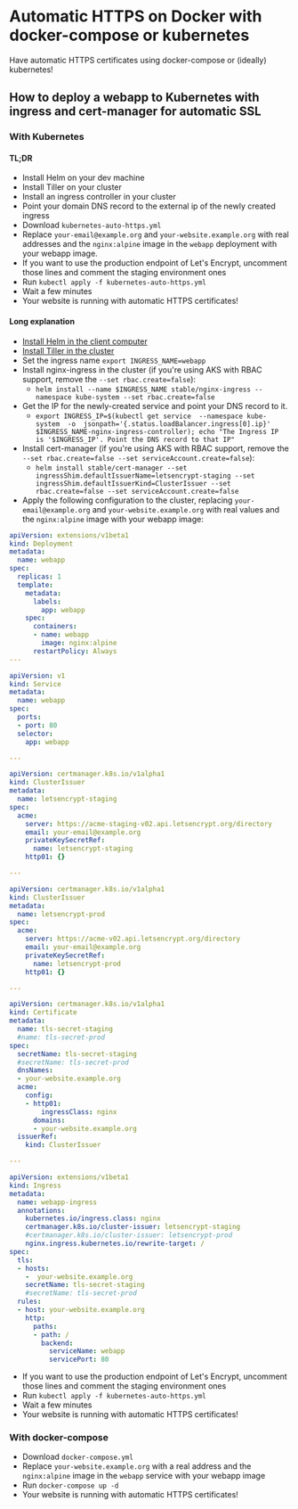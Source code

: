 # Automatic HTTPS on Docker with docker-compose or kubernetes

Have automatic HTTPS certificates using docker-compose or (ideally) kubernetes!

## How to deploy a webapp to Kubernetes with ingress and cert-manager for automatic SSL

### With Kubernetes

#### TL;DR

- Install Helm on your dev machine
- Install Tiller on your cluster
- Install an ingress controller in your cluster
- Point your domain DNS record to the external ip of the newly created ingress
- Download `kubernetes-auto-https.yml`
- Replace `your-email@example.org` and `your-website.example.org` with real addresses and the `nginx:alpine` image in the `webapp` deployment with your webapp image.
- If you want to use the production endpoint of Let's Encrypt, uncomment those lines and comment the staging environment ones
- Run `kubectl apply -f kubernetes-auto-https.yml`
- Wait a few minutes
- Your website is running with automatic HTTPS certificates!

#### Long explanation

- [Install Helm in the client computer](https://docs.helm.sh/using_helm/#installing-helm)
- [Install Tiller in the cluster](https://docs.helm.sh/using_helm/#installing-tiller)
- Set the ingress name
    `export INGRESS_NAME=webapp`
- Install nginx-ingress in the cluster (if you're using AKS with RBAC support, remove the `--set rbac.create=false`):
    - `helm install --name $INGRESS_NAME stable/nginx-ingress --namespace kube-system --set rbac.create=false`
- Get the IP for the newly-created service and point your DNS record to it.
    - `export INGRESS_IP=$(kubectl get service  --namespace kube-system  -o  jsonpath='{.status.loadBalancer.ingress[0].ip}' $INGRESS_NAME-nginx-ingress-controller); echo "The Ingress IP is '$INGRESS_IP'. Point the DNS record to that IP"`
- Install cert-manager (if you're using AKS with RBAC support, remove the `--set rbac.create=false --set serviceAccount.create=false`):
    - `helm install stable/cert-manager --set ingressShim.defaultIssuerName=letsencrypt-staging --set ingressShim.defaultIssuerKind=ClusterIssuer --set rbac.create=false --set serviceAccount.create=false`
- Apply the following configuration to the cluster, replacing `your-email@example.org` and `your-website.example.org` with real values and the `nginx:alpine` image with your webapp image:

```yaml
apiVersion: extensions/v1beta1
kind: Deployment
metadata:
  name: webapp
spec:
  replicas: 1
  template:
    metadata:
      labels:
        app: webapp
    spec:
      containers:
      - name: webapp
        image: nginx:alpine
      restartPolicy: Always
---

apiVersion: v1
kind: Service
metadata:
  name: webapp
spec:
  ports:
  - port: 80
  selector:
    app: webapp

---

apiVersion: certmanager.k8s.io/v1alpha1
kind: ClusterIssuer
metadata:
  name: letsencrypt-staging
spec:
  acme:
    server: https://acme-staging-v02.api.letsencrypt.org/directory
    email: your-email@example.org
    privateKeySecretRef:
      name: letsencrypt-staging
    http01: {}

---

apiVersion: certmanager.k8s.io/v1alpha1
kind: ClusterIssuer
metadata:
  name: letsencrypt-prod
spec:
  acme:
    server: https://acme-v02.api.letsencrypt.org/directory
    email: your-email@example.org
    privateKeySecretRef:
      name: letsencrypt-prod
    http01: {}

---

apiVersion: certmanager.k8s.io/v1alpha1
kind: Certificate
metadata:
  name: tls-secret-staging
  #name: tls-secret-prod
spec:
  secretName: tls-secret-staging
  #secretName: tls-secret-prod
  dnsNames:
  - your-website.example.org
  acme:
    config:
    - http01:
        ingressClass: nginx
      domains:
      - your-website.example.org
  issuerRef:
    kind: ClusterIssuer

---

apiVersion: extensions/v1beta1
kind: Ingress
metadata:
  name: webapp-ingress
  annotations:
    kubernetes.io/ingress.class: nginx
    certmanager.k8s.io/cluster-issuer: letsencrypt-staging
    #certmanager.k8s.io/cluster-issuer: letsencrypt-prod
    nginx.ingress.kubernetes.io/rewrite-target: /
spec:
  tls:
  - hosts:
    -  your-website.example.org
    secretName: tls-secret-staging
    #secretName: tls-secret-prod
  rules:
  - host: your-website.example.org
    http:
      paths:
      - path: /
        backend:
          serviceName: webapp
          servicePort: 80
```

- If you want to use the production endpoint of Let's Encrypt, uncomment those lines and comment the staging environment ones
- Run `kubectl apply -f kubernetes-auto-https.yml`
- Wait a few minutes
- Your website is running with automatic HTTPS certificates!


### With docker-compose

- Download `docker-compose.yml`
- Replace `your-website.example.org` with a real address and the `nginx:alpine` image in the `webapp` service with your webapp image
- Run `docker-compose up -d`
- Your website is running with automatic HTTPS certificates!
